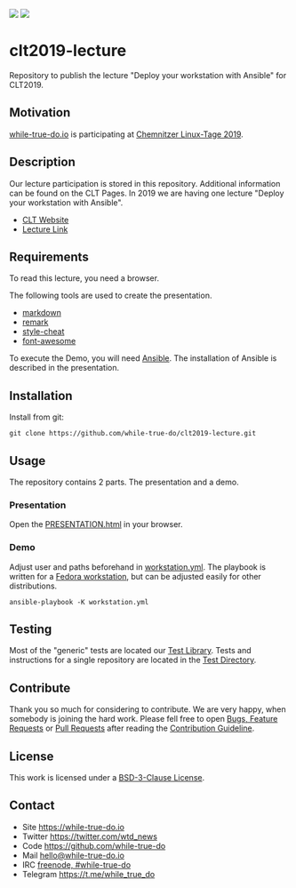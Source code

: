 <!-- Header (auto generated) -->
![](https://img.shields.io/github/license/while-true-do/clt2019-lecture.svg?style=flat)
![](https://img.shields.io/github/issues/while-true-do/clt2019-lecture.svg?style=flat)

# clt2019-lecture
<!-- ./Header (auto generated) -->
Repository to publish the lecture "Deploy your workstation with Ansible" for CLT2019.

## Motivation

[while-true-do.io](https://while-true-do.io) is participating at
[Chemnitzer Linux-Tage 2019](https://chemnitzer.linux-tage.de/2019/de).

## Description

Our lecture participation is stored in this repository. Additional information
can be found on the CLT Pages. In 2019 we are having one lecture "Deploy your
workstation with Ansible".

-   [CLT Website](https://chemnitzer.linux-tage.de/2019/de)
-   [Lecture Link](https://chemnitzer.linux-tage.de/2019/de/programm/beitrag/confirm/268/d3316590de44588a7529400f3e277e44)

## Requirements

To read this lecture, you need a browser.

The following tools are used to create the presentation.

-  [markdown](https://daringfireball.net/projects/markdown/)
-  [remark](https://github.com/gnab/remark)
-  [style-cheat](https://github.com/while-true-do/style-cheat)
-  [font-awesome](https://fontawesome.com/)

To execute the Demo, you will need [Ansible](https://www.ansible.com). The
installation of Ansible is described in the presentation.

## Installation

Install from git:

```
git clone https://github.com/while-true-do/clt2019-lecture.git
```

## Usage

The repository contains 2 parts. The presentation and a demo.

### Presentation

Open the [PRESENTATION.html](./presentation/PRESENTATION.html) in your browser.

### Demo

Adjust user and paths beforehand in [workstation.yml](./material/workstation.yml).
The playbook is written for a [Fedora workstation](https://getfedora.org), but
can be adjusted easily for other distributions.

```
ansible-playbook -K workstation.yml
```

## Testing

Most of the "generic" tests are located our
[Test Library](https://github.com/while-true-do/test-library). Tests and
instructions for a single repository are located in the
[Test Directory](./tests).

## Contribute

Thank you so much for considering to contribute. We are very happy, when somebody
is joining the hard work. Please fell free to open
[Bugs, Feature Requests](https://github.com/while-true-do/clt2019-lecture/issues) or
[Pull Requests](https://github.com/while-true-do/clt2019-lecture/pulls) after reading the [Contribution Guideline](https://github.com/while-true-do/doc-library/blob/master/documents/CONTRIBUTING.md).

## License

This work is licensed under a [BSD-3-Clause License](https://opensource.org/licenses/BSD-3-Clause).

## Contact

-   Site <https://while-true-do.io>
-   Twitter <https://twitter.com/wtd_news>
-   Code <https://github.com/while-true-do>
-   Mail [hello@while-true-do.io](mailto:hello@while-true-do.io)
-   IRC [freenode, #while-true-do](https://webchat.freenode.net/?channels=while-true-do)
-   Telegram <https://t.me/while_true_do>

<!-- ./Footer (auto generated) -->

